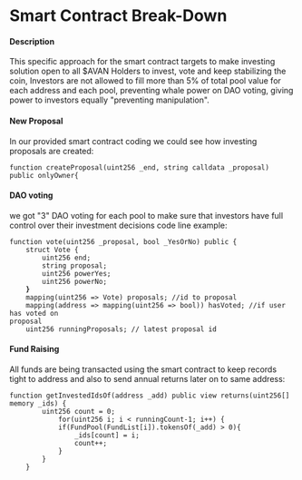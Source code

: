 # Smart Contract Break-Down

#### Description

This specific approach for the smart contract targets to make investing solution open to all $AVAN Holders to invest, vote and keep stabilizing the coin, Investors are not allowed to fill more than 5% of total pool value for each address and each pool, preventing whale power on DAO voting, giving power to investors equally "preventing manipulation".

#### New Proposal

In our provided smart contract coding we could see how investing proposals are created:

```solidity
function createProposal(uint256 _end, string calldata _proposal) public onlyOwner{
```

#### DAO voting

we got "3" DAO voting for each pool to make sure that investors have full control over their investment decisions code line example:

<pre class="language-solidity"><code class="lang-solidity">function vote(uint256 _proposal, bool _YesOrNo) public {
    struct Vote {
        uint256 end;
        string proposal;
        uint256 powerYes;
        uint256 powerNo;
<strong>    }
</strong>    mapping(uint256 => Vote) proposals; //id to proposal
    mapping(address => mapping(uint256 => bool)) hasVoted; //if user has voted on 
proposal
    uint256 runningProposals; // latest proposal id
</code></pre>

#### Fund Raising

All funds are being transacted using the smart contract to keep records tight to address and also to send annual returns later on to same address:

```solidity
function getInvestedIdsOf(address _add) public view returns(uint256[] memory _ids) {
        uint256 count = 0;
            for(uint256 i; i < runningCount-1; i++) {
            if(FundPool(FundList[i]).tokensOf(_add) > 0){
                _ids[count] = i;
                count++;
            }
        }
    }
```















